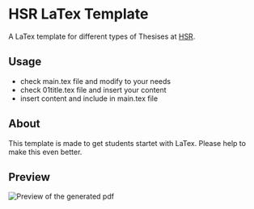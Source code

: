 # HSR LaTex Template #


A LaTex template for different types of Thesises at [HSR](http://www.hsr.ch "HSR").

## Usage ##

* check main.tex file and modify to your needs
* check 01title.tex file and insert your content
* insert content and include in main.tex file


## About ##

This template is made to get students startet with LaTex. Please help to make this even better.

## Preview ##
![Preview of the generated pdf](https://raw.github.com/fbentele/HSR-LaTex-Template/master/images/preview.png "The preview of the title page")
